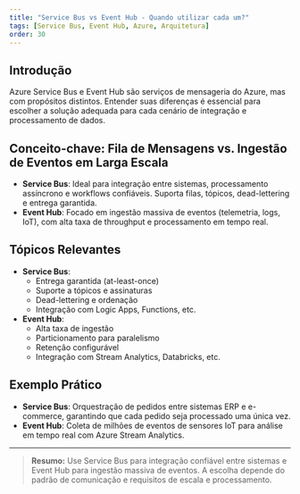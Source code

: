 ```yaml
---
title: "Service Bus vs Event Hub - Quando utilizar cada um?"
tags: [Service Bus, Event Hub, Azure, Arquitetura]
order: 30
---
```


## Introdução

Azure Service Bus e Event Hub são serviços de mensageria do Azure, mas com propósitos distintos. Entender suas diferenças é essencial para escolher a solução adequada para cada cenário de integração e processamento de dados.

## Conceito-chave: Fila de Mensagens vs. Ingestão de Eventos em Larga Escala

- **Service Bus**: Ideal para integração entre sistemas, processamento assíncrono e workflows confiáveis. Suporta filas, tópicos, dead-lettering e entrega garantida.
- **Event Hub**: Focado em ingestão massiva de eventos (telemetria, logs, IoT), com alta taxa de throughput e processamento em tempo real.

## Tópicos Relevantes

- **Service Bus**:
  - Entrega garantida (at-least-once)
  - Suporte a tópicos e assinaturas
  - Dead-lettering e ordenação
  - Integração com Logic Apps, Functions, etc.
- **Event Hub**:
  - Alta taxa de ingestão
  - Particionamento para paralelismo
  - Retenção configurável
  - Integração com Stream Analytics, Databricks, etc.

## Exemplo Prático

- **Service Bus**: Orquestração de pedidos entre sistemas ERP e e-commerce, garantindo que cada pedido seja processado uma única vez.
- **Event Hub**: Coleta de milhões de eventos de sensores IoT para análise em tempo real com Azure Stream Analytics.

---

> **Resumo:** Use Service Bus para integração confiável entre sistemas e Event Hub para ingestão massiva de eventos. A escolha depende do padrão de comunicação e requisitos de escala e processamento.
